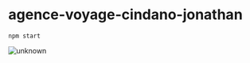 # agence-voyage-cindano-jonathan

```npm start```

![unknown](https://user-images.githubusercontent.com/65620947/136466631-6b34b9d8-58a7-439d-9894-f297a47710ba.png)
